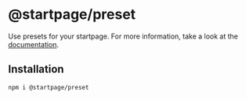 # @startpage/preset

Use presets for your startpage.
For more information, take a look at the [documentation](https://prettycoffee.github.io/startpage/#/preset).

## Installation

```
npm i @startpage/preset
```

